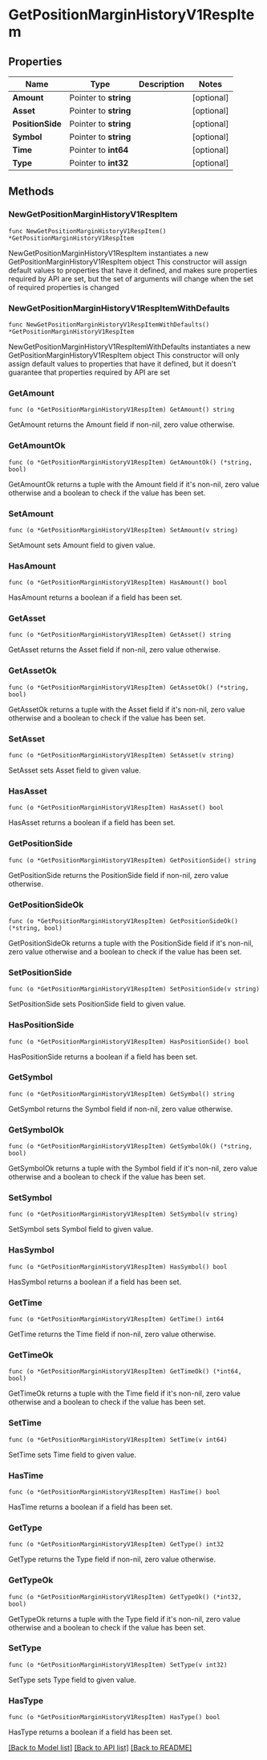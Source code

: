 # GetPositionMarginHistoryV1RespItem

## Properties

Name | Type | Description | Notes
------------ | ------------- | ------------- | -------------
**Amount** | Pointer to **string** |  | [optional] 
**Asset** | Pointer to **string** |  | [optional] 
**PositionSide** | Pointer to **string** |  | [optional] 
**Symbol** | Pointer to **string** |  | [optional] 
**Time** | Pointer to **int64** |  | [optional] 
**Type** | Pointer to **int32** |  | [optional] 

## Methods

### NewGetPositionMarginHistoryV1RespItem

`func NewGetPositionMarginHistoryV1RespItem() *GetPositionMarginHistoryV1RespItem`

NewGetPositionMarginHistoryV1RespItem instantiates a new GetPositionMarginHistoryV1RespItem object
This constructor will assign default values to properties that have it defined,
and makes sure properties required by API are set, but the set of arguments
will change when the set of required properties is changed

### NewGetPositionMarginHistoryV1RespItemWithDefaults

`func NewGetPositionMarginHistoryV1RespItemWithDefaults() *GetPositionMarginHistoryV1RespItem`

NewGetPositionMarginHistoryV1RespItemWithDefaults instantiates a new GetPositionMarginHistoryV1RespItem object
This constructor will only assign default values to properties that have it defined,
but it doesn't guarantee that properties required by API are set

### GetAmount

`func (o *GetPositionMarginHistoryV1RespItem) GetAmount() string`

GetAmount returns the Amount field if non-nil, zero value otherwise.

### GetAmountOk

`func (o *GetPositionMarginHistoryV1RespItem) GetAmountOk() (*string, bool)`

GetAmountOk returns a tuple with the Amount field if it's non-nil, zero value otherwise
and a boolean to check if the value has been set.

### SetAmount

`func (o *GetPositionMarginHistoryV1RespItem) SetAmount(v string)`

SetAmount sets Amount field to given value.

### HasAmount

`func (o *GetPositionMarginHistoryV1RespItem) HasAmount() bool`

HasAmount returns a boolean if a field has been set.

### GetAsset

`func (o *GetPositionMarginHistoryV1RespItem) GetAsset() string`

GetAsset returns the Asset field if non-nil, zero value otherwise.

### GetAssetOk

`func (o *GetPositionMarginHistoryV1RespItem) GetAssetOk() (*string, bool)`

GetAssetOk returns a tuple with the Asset field if it's non-nil, zero value otherwise
and a boolean to check if the value has been set.

### SetAsset

`func (o *GetPositionMarginHistoryV1RespItem) SetAsset(v string)`

SetAsset sets Asset field to given value.

### HasAsset

`func (o *GetPositionMarginHistoryV1RespItem) HasAsset() bool`

HasAsset returns a boolean if a field has been set.

### GetPositionSide

`func (o *GetPositionMarginHistoryV1RespItem) GetPositionSide() string`

GetPositionSide returns the PositionSide field if non-nil, zero value otherwise.

### GetPositionSideOk

`func (o *GetPositionMarginHistoryV1RespItem) GetPositionSideOk() (*string, bool)`

GetPositionSideOk returns a tuple with the PositionSide field if it's non-nil, zero value otherwise
and a boolean to check if the value has been set.

### SetPositionSide

`func (o *GetPositionMarginHistoryV1RespItem) SetPositionSide(v string)`

SetPositionSide sets PositionSide field to given value.

### HasPositionSide

`func (o *GetPositionMarginHistoryV1RespItem) HasPositionSide() bool`

HasPositionSide returns a boolean if a field has been set.

### GetSymbol

`func (o *GetPositionMarginHistoryV1RespItem) GetSymbol() string`

GetSymbol returns the Symbol field if non-nil, zero value otherwise.

### GetSymbolOk

`func (o *GetPositionMarginHistoryV1RespItem) GetSymbolOk() (*string, bool)`

GetSymbolOk returns a tuple with the Symbol field if it's non-nil, zero value otherwise
and a boolean to check if the value has been set.

### SetSymbol

`func (o *GetPositionMarginHistoryV1RespItem) SetSymbol(v string)`

SetSymbol sets Symbol field to given value.

### HasSymbol

`func (o *GetPositionMarginHistoryV1RespItem) HasSymbol() bool`

HasSymbol returns a boolean if a field has been set.

### GetTime

`func (o *GetPositionMarginHistoryV1RespItem) GetTime() int64`

GetTime returns the Time field if non-nil, zero value otherwise.

### GetTimeOk

`func (o *GetPositionMarginHistoryV1RespItem) GetTimeOk() (*int64, bool)`

GetTimeOk returns a tuple with the Time field if it's non-nil, zero value otherwise
and a boolean to check if the value has been set.

### SetTime

`func (o *GetPositionMarginHistoryV1RespItem) SetTime(v int64)`

SetTime sets Time field to given value.

### HasTime

`func (o *GetPositionMarginHistoryV1RespItem) HasTime() bool`

HasTime returns a boolean if a field has been set.

### GetType

`func (o *GetPositionMarginHistoryV1RespItem) GetType() int32`

GetType returns the Type field if non-nil, zero value otherwise.

### GetTypeOk

`func (o *GetPositionMarginHistoryV1RespItem) GetTypeOk() (*int32, bool)`

GetTypeOk returns a tuple with the Type field if it's non-nil, zero value otherwise
and a boolean to check if the value has been set.

### SetType

`func (o *GetPositionMarginHistoryV1RespItem) SetType(v int32)`

SetType sets Type field to given value.

### HasType

`func (o *GetPositionMarginHistoryV1RespItem) HasType() bool`

HasType returns a boolean if a field has been set.


[[Back to Model list]](../README.md#documentation-for-models) [[Back to API list]](../README.md#documentation-for-api-endpoints) [[Back to README]](../README.md)


